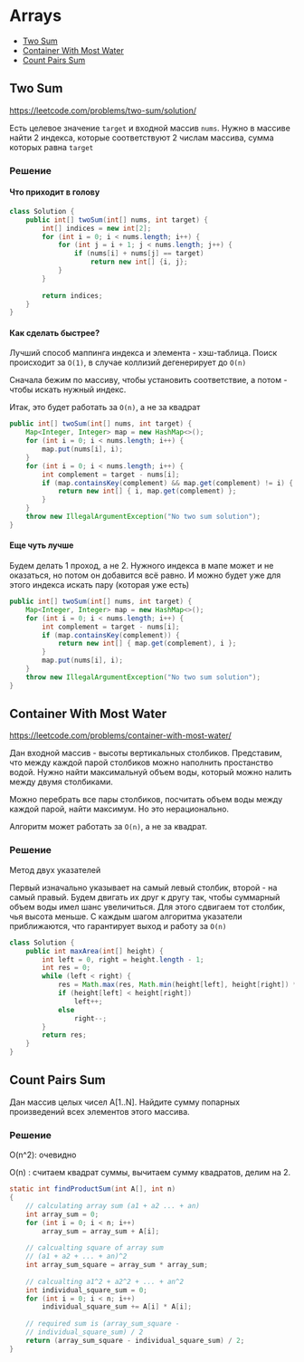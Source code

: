 # Arrays

- [Two Sum](#two-sum)
- [Container With Most Water](#container-with-most-water)
- [Count Pairs Sum](#count-pairs-sum)

## Two Sum
https://leetcode.com/problems/two-sum/solution/

Есть целевое значение `target` и входной массив `nums`. Нужно в массиве найти 2 индекса, которые соответствуют 2 числам массива, сумма которых равна `target`

### Решение

#### Что приходит в голову

```java
class Solution {
    public int[] twoSum(int[] nums, int target) {
        int[] indices = new int[2];
        for (int i = 0; i < nums.length; i++) {
            for (int j = i + 1; j < nums.length; j++) {
                if (nums[i] + nums[j] == target)
                    return new int[] {i, j};
            }
        }
            
        return indices;
    }
}
```

#### Как сделать быстрее?

Лучший способ маппинга индекса и элемента - хэш-таблица. Поиск происходит за `O(1)`, в случае коллизий дегенерирует до `O(n)`

Сначала бежим по массиву, чтобы установить соответствие, а потом - чтобы искать нужный индекс. 

Итак, это будет работать за  `O(n)`, а не за квадрат

```java
public int[] twoSum(int[] nums, int target) {
    Map<Integer, Integer> map = new HashMap<>();
    for (int i = 0; i < nums.length; i++) {
        map.put(nums[i], i);
    }
    for (int i = 0; i < nums.length; i++) {
        int complement = target - nums[i];
        if (map.containsKey(complement) && map.get(complement) != i) {
            return new int[] { i, map.get(complement) };
        }
    }
    throw new IllegalArgumentException("No two sum solution");
}
```

#### Еще чуть лучше

Будем делать 1 проход, а не 2. Нужного индекса в мапе может и не оказаться, но потом он добавится всё равно. И можно будет уже для этого индекса искать пару (которая уже есть)
 
```java
public int[] twoSum(int[] nums, int target) {
    Map<Integer, Integer> map = new HashMap<>();
    for (int i = 0; i < nums.length; i++) {
        int complement = target - nums[i];
        if (map.containsKey(complement)) {
            return new int[] { map.get(complement), i };
        }
        map.put(nums[i], i);
    }
    throw new IllegalArgumentException("No two sum solution");
}
```



## Container With Most Water
https://leetcode.com/problems/container-with-most-water/

Дан входной массив - высоты вертикальных столбиков. Представим, что между каждой парой столбиков можно наполнить простанство водой.
Нужно найти максимальнуй объем воды, который можно налить между двумя столбиками.

Можно перебрать все пары столбиков, посчитать объем воды между каждой парой, найти максимум. Но это нерационально.

Алгоритм может работать за `O(n)`, а не за квадрат. 

### Решение

Метод двух указателей 

Первый изначально указывает на самый левый столбик, второй - на самый правый. Будем двигать их друг к другу так, чтобы суммарный объем воды 
имел шанс увеличиться. Для этого сдвигаем тот столбик, чья высота меньше. С каждым шагом алгоритма указатели приближаются, что гарантирует выход
и работу за `O(n)`


```java
class Solution {
    public int maxArea(int[] height) {
        int left = 0, right = height.length - 1;
        int res = 0;
        while (left < right) {
            res = Math.max(res, Math.min(height[left], height[right]) * (right - left));
            if (height[left] < height[right])
                left++;
            else 
                right--;
        }
        return res;
    }
}
```

## Count Pairs Sum

Дан массив целых чисел A[1..N]. Найдите сумму попарных произведений всех элементов этого массива. 

### Решение

O(n^2): очевидно

O(n)  : считаем квадрат суммы, вычитаем сумму квадратов, делим на 2. 

```java
static int findProductSum(int A[], int n) 
{ 
    // calculating array sum (a1 + a2 ... + an) 
    int array_sum = 0; 
    for (int i = 0; i < n; i++) 
        array_sum = array_sum + A[i]; 
  
    // calcualting square of array sum 
    // (a1 + a2 + ... + an)^2 
    int array_sum_square = array_sum * array_sum; 
  
    // calcualting a1^2 + a2^2 + ... + an^2 
    int individual_square_sum = 0; 
    for (int i = 0; i < n; i++) 
        individual_square_sum += A[i] * A[i]; 
  
    // required sum is (array_sum_square - 
    // individual_square_sum) / 2 
    return (array_sum_square - individual_square_sum) / 2; 
} 
```
